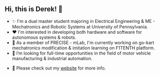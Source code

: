 Hi, this is Derek! 👋
---

<!--
**derekhanbaliq/derekhanbaliq** is a ✨ _special_ ✨ repository because its `README.md` (this file) appears on your GitHub profile.

Here are some ideas to get you started:

- 🔭 I’m currently working on ...
- 🌱 I’m currently learning ...
- 👯 I’m looking to collaborate on ...
- 🤔 I’m looking for help with ...
- 💬 Ask me about ...
- 📫 How to reach me: ...
- 😄 Pronouns: ...
- ⚡ Fun fact: ...
-->

- ✨ I'm a dual master student majoring in Electrical Engineering & ME - Mechatronics and Robotic Systems at University of Pennsylvania. 
- ❤️ I'm interested in developing both hardware and software for autonomous systems & robots.
- 🔭 As a member of PRECISE - mLab, I'm currently working on go-kart mechatronics modification & imitation learning on F1TENTH platform. 
- 🤔 I’m looking for full-time opportunities in the field of motor vehicle manufacturing & industrial automation.
<!--🛠️ Some tools that I use:-->

- 📝 Please check out my [website](https://derekhanbaliq.weebly.com/study.html) for more info.

